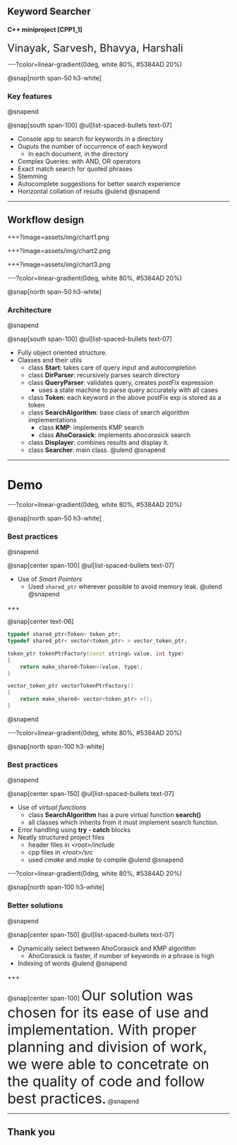 ## Keyword Searcher
#### C++ miniproject [CPP1_1]

&NewLine;

<font size="+2">Vinayak, Sarvesh, Bhavya, Harshali</font>

---?color=linear-gradient(0deg, white 80%, #5384AD 20%)

@snap[north span-50 h3-white]
### Key features
@snapend

@snap[south span-100]
@ul[list-spaced-bullets text-07]
- Console app to search for keywords in a directory
- Ouputs the number of occurrence of each keyword
    - In each document, in the directory
- Complex Queries: with AND, OR operators
- Exact match search for quoted phrases
- Stemming
- Autocomplete suggestions for better search experience
- Horizontal collation of results
@ulend
@snapend

---

## Workflow design

+++?image=assets/img/chart1.png

+++?image=assets/img/chart2.png

+++?image=assets/img/chart3.png

---?color=linear-gradient(0deg, white 80%, #5384AD 20%)

@snap[north span-50 h3-white]
### Architecture
@snapend

@snap[south span-100]
@ul[list-spaced-bullets text-07]
- Fully object oriented structure.
- Classes and their utils
    - class **Start**: takes care of query input and autocompletion
    - class **DirParser**: recursively parses search directory
    - class **QueryParser**: validates query, creates *postFix* expression
        - uses a state machine to parse query accurately with all cases
    - class **Token**: each keyword in the above postFix exp is stored as a token
    - class **SearchAlgorithm**: base class of search algorithm implementations
        - class **KMP**: implements KMP search
        - class **AhoCorasick**: implements ahocorasick search
    - class **Displayer**: combines results and display it.
    - class **Searcher**: main class.
@ulend
@snapend

---

# Demo

---?color=linear-gradient(0deg, white 80%, #5384AD 20%)

@snap[north span-50 h3-white]
### Best practices
@snapend

@snap[center span-100]
@ul[list-spaced-bullets text-07]
- Use of *Smart Pointers*
    - Used `shared_ptr` wherever possible to avoid memory leak.
@ulend
@snapend

+++

@snap[center text-06]
```c++
typedef shared_ptr<Token> token_ptr;
typedef shared_ptr< vector<token_ptr> > vector_token_ptr;

token_ptr tokenPtrFactory(const string& value, int type)
{
    return make_shared<Token>(value, type);
}

vector_token_ptr vectorTokenPtrFactory()
{
    return make_shared< vector<token_ptr> >();
}
```
@snapend

---?color=linear-gradient(0deg, white 80%, #5384AD 20%)

@snap[north span-100 h3-white]
### Best practices
@snapend

@snap[center span-150]
@ul[list-spaced-bullets text-07]
- Use of *virtual functions*
    - class **SearchAlgorithm** has a pure virtual function **search()**
    - all classes which inherits from it must implement search function.
- Error handling using **try - catch** blocks
- Neatly structured project files
    - header files in *\<root\>/include*
    - cpp files in *\<root\>/src*
    - used *cmake* and *make* to compile
 @ulend
@snapend

---?color=linear-gradient(0deg, white 80%, #5384AD 20%)

@snap[north span-100 h3-white]
### Better solutions
@snapend

@snap[center span-150]
@ul[list-spaced-bullets text-07]
- Dynamically select between AhoCorasick and KMP algorithm
    - AhoCorasick is faster, if number of keywords in a phrase is high
- Indexing of words
@ulend
@snapend

+++

@snap[center span-100]
<font size="+3">Our solution was chosen for its ease of use and implementation. With proper planning and division of work, we were able to concetrate on the quality of code and follow best practices.</font>
@snapend

---

## Thank you